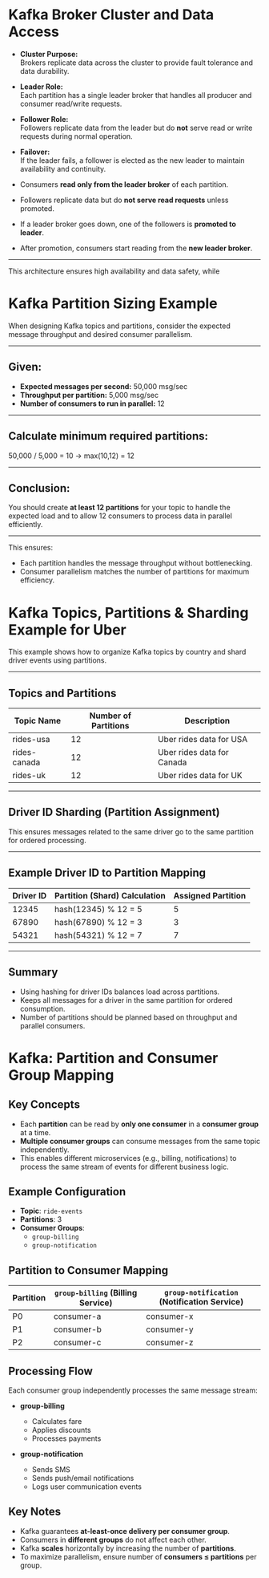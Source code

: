 # Kafka Broker Cluster and Data Access

- **Cluster Purpose:**  
  Brokers replicate data across the cluster to provide fault tolerance and data durability.

- **Leader Role:**  
  Each partition has a single leader broker that handles all producer and consumer read/write requests.

- **Follower Role:**  
  Followers replicate data from the leader but do **not** serve read or write requests during normal operation.

- **Failover:**  
  If the leader fails, a follower is elected as the new leader to maintain availability and continuity.


- Consumers **read only from the leader broker** of each partition.
- Followers replicate data but do **not serve read requests** unless promoted.
- If a leader broker goes down, one of the followers is **promoted to leader**.
- After promotion, consumers start reading from the **new leader broker**.
---

This architecture ensures high availability and data safety, while



# Kafka Partition Sizing Example

When designing Kafka topics and partitions, consider the expected message throughput and desired consumer parallelism.

---

## Given:

- **Expected messages per second:** 50,000 msg/sec  
- **Throughput per partition:** 5,000 msg/sec  
- **Number of consumers to run in parallel:** 12

---

## Calculate minimum required partitions:

50,000 / 5,000 = 10 -> max(10,12) = 12

---

## Conclusion:

You should create **at least 12 partitions** for your topic to handle the expected load and to allow 12 consumers to process data in parallel efficiently.

---

This ensures:

- Each partition handles the message throughput without bottlenecking.
- Consumer parallelism matches the number of partitions for maximum efficiency.

# Kafka Topics, Partitions & Sharding Example for Uber

This example shows how to organize Kafka topics by country and shard driver events using partitions.

---

## Topics and Partitions

| Topic Name   | Number of Partitions | Description                    |
|--------------|----------------------|-------------------------------|
| rides-usa    | 12                   | Uber rides data for USA        |
| rides-canada | 12                   | Uber rides data for Canada     |
| rides-uk     | 12                   | Uber rides data for UK         |

---

## Driver ID Sharding (Partition Assignment)


This ensures messages related to the same driver go to the same partition for ordered processing.

---

## Example Driver ID to Partition Mapping

| Driver ID | Partition (Shard) Calculation | Assigned Partition |
| --------- | ----------------------------- | ------------------ |
| 12345     | hash(12345) % 12 = 5          | 5                  |
| 67890     | hash(67890) % 12 = 3          | 3                  |
| 54321     | hash(54321) % 12 = 7          | 7                  |

---

## Summary

- Using hashing for driver IDs balances load across partitions.
- Keeps all messages for a driver in the same partition for ordered consumption.
- Number of partitions should be planned based on throughput and parallel consumers.

# Kafka: Partition and Consumer Group Mapping
## Key Concepts

- Each **partition** can be read by **only one consumer** in a **consumer group** at a time.
- **Multiple consumer groups** can consume messages from the same topic independently.
- This enables different microservices (e.g., billing, notifications) to process the same stream of events for different business logic.

## Example Configuration

- **Topic**: `ride-events`
- **Partitions**: 3
- **Consumer Groups**:
  - `group-billing`
  - `group-notification`

## Partition to Consumer Mapping

| Partition | `group-billing` (Billing Service) | `group-notification` (Notification Service) |
|-----------|-----------------------------------|---------------------------------------------|
| P0        | consumer-a                        | consumer-x                                  |
| P1        | consumer-b                        | consumer-y                                  |
| P2        | consumer-c                        | consumer-z                                  |

## Processing Flow

Each consumer group independently processes the same message stream:

- **group-billing**
  - Calculates fare
  - Applies discounts
  - Processes payments

- **group-notification**
  - Sends SMS
  - Sends push/email notifications
  - Logs user communication events

## Key Notes

- Kafka guarantees **at-least-once delivery per consumer group**.
- Consumers in **different groups** do not affect each other.
- Kafka **scales** horizontally by increasing the number of **partitions**.
- To maximize parallelism, ensure number of **consumers ≤ partitions** per group.




